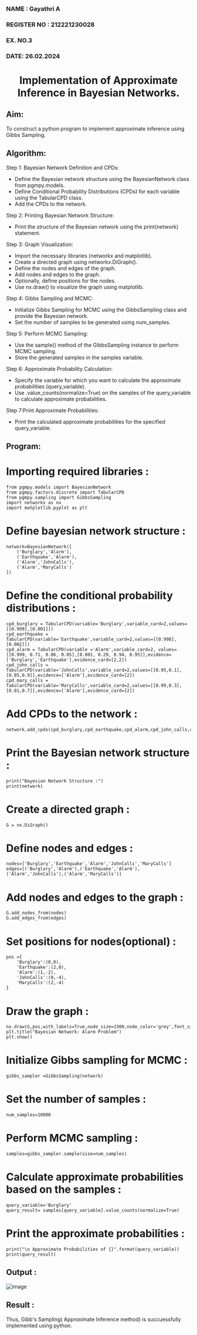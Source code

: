 <H3>NAME : Gayathri A</H3>
<H3>REGISTER NO : 212221230028</H3>
<H3>EX. NO.3</H3>
<H3>DATE: 26.02.2024</H3>
<H1 ALIGN =CENTER> Implementation of Approximate Inference in Bayesian Networks.
</H1>

## Aim: 
   To construct a python program to implement approximate inference using Gibbs Sampling.</br>
## Algorithm:
   Step 1: Bayesian Network Definition and CPDs:<br>
    <ul> <li>Define the Bayesian network structure using the BayesianNetwork class from pgmpy.models.</li>
    <li>Define Conditional Probability Distributions (CPDs) for each variable using the TabularCPD class.</li>
    <li>Add the CPDs to the network.</li></ul>
    Step 2: Printing Bayesian Network Structure:<br>
    <ul><li>Print the structure of the Bayesian network using the print(network) statement.</li></ul>
   Step 3: Graph Visualization:
    <ul><li>Import the necessary libraries (networkx and matplotlib).</li>
    <li>Create a directed graph using networkx.DiGraph().</li>
    <li>Define the nodes and edges of the graph.</li>
    <li>Add nodes and edges to the graph.</li>
    <li>Optionally, define positions for the nodes.</li>
    <li>Use nx.draw() to visualize the graph using matplotlib.</li></ul>
    Step 4: Gibbs Sampling and MCMC:<br>
    <ul><li>Initialize Gibbs Sampling for MCMC using the GibbsSampling class and provide the Bayesian network.</li>
    <li>Set the number of samples to be generated using num_samples.</li></ul>
    Step 5: Perform MCMC Sampling:<br>
    <ul><li>Use the sample() method of the GibbsSampling instance to perform MCMC sampling.</li>
    <li>Store the generated samples in the samples variable.</li></ul>
    Step 6: Approximate Probability Calculation:<br>
    <ul><li>Specify the variable for which you want to calculate the approximate probabilities (query_variable).</li>
    <li>Use .value_counts(normalize=True) on the samples of the query_variable to calculate approximate probabilities.</li></ul>
    Step 7:Print Approximate Probabilities:<br>
    <ul><li>Print the calculated approximate probabilities for the specified query_variable.</li></ul>


## Program:

# Importing required libraries :
```
from pgmpy.models import BayesianNetwork
from pgmpy.factors.discrete import TabularCPD
from pgmpy.sampling import GibbsSampling
import networkx as nx
import matplotlib.pyplot as plt
```
# Define bayesian network structure :
```
network=BayesianNetwork([
    ('Burglary','Alarm'),
    ('Earthquake','Alarm'),
    ('Alarm','JohnCalls'),
    ('Alarm','MaryCalls')
])
```
# Define the conditional probability distributions :
```
cpd_burglary = TabularCPD(variable='Burglary',variable_card=2,values=[[0.999],[0.001]])
cpd_earthquake = TabularCPD(variable='Earthquake',variable_card=2,values=[[0.998],[0.002]])
cpd_alarm = TabularCPD(variable ='Alarm',variable_card=2, values=[[0.999, 0.71, 0.06, 0.05],[0.001, 0.29, 0.94, 0.95]],evidence=['Burglary','Earthquake'],evidence_card=[2,2])
cpd_john_calls = TabularCPD(variable='JohnCalls',variable_card=2,values=[[0.95,0.1],[0.05,0.9]],evidence=['Alarm'],evidence_card=[2])
cpd_mary_calls = TabularCPD(variable='MaryCalls',variable_card=2,values=[[0.99,0.3],[0.01,0.7]],evidence=['Alarm'],evidence_card=[2])
```
# Add CPDs to the network :
```
network.add_cpds(cpd_burglary,cpd_earthquake,cpd_alarm,cpd_john_calls,cpd_mary_calls)
```
# Print the Bayesian network structure :
```
print("Bayesian Network Structure :")
print(network)
```
# Create a directed graph :
```
G = nx.DiGraph()
```
# Define nodes and edges :
```
nodes=['Burglary','Earthquake','Alarm','JohnCalls','MaryCalls']
edges=[('Burglary','Alarm'),('Earthquake','Alarm'),('Alarm','JohnCalls'),('Alarm','MaryCalls')]
```
# Add nodes and edges to the graph :
```
G.add_nodes_from(nodes)
G.add_edges_from(edges)
```
# Set positions for nodes(optional) :
```
pos ={
    'Burglary':(0,0),
    'Earthquake':(2,0),
    'Alarm':(1,-2),
    'JohnCalls':(0,-4),
    'MaryCalls':(2,-4)
}
```
# Draw the graph :
```
nx.draw(G,pos,with_labels=True,node_size=1500,node_color='grey',font_size=10,font_weight='bold',arrowsize=20)
plt.title("Bayesian Network: Alarm Problem")
plt.show()
```
# Initialize Gibbs sampling for MCMC :
```
gibbs_sampler =GibbsSampling(network)
```
# Set the number of samples :
```
num_samples=10000
```
# Perform MCMC sampling :
```
samples=gibbs_sampler.sample(size=num_samples)
```
# Calculate approximate probabilities based on the samples :
```
query_variable='Burglary'
query_result= samples[query_variable].value_counts(normalize=True)
```
# Print the approximate probabilities :
```
print("\n Approximate Probabilities of {}".format(query_variable))
print(query_result)
```

## Output :

![image](https://github.com/Gayathriraj18/Ex-3--AAI/assets/94154854/9d8d0f2a-2f04-4d3a-8804-e738b7588d75)

## Result :
Thus, Gibb's Sampling( Approximate Inference method) is succuessfully implemented using python.
